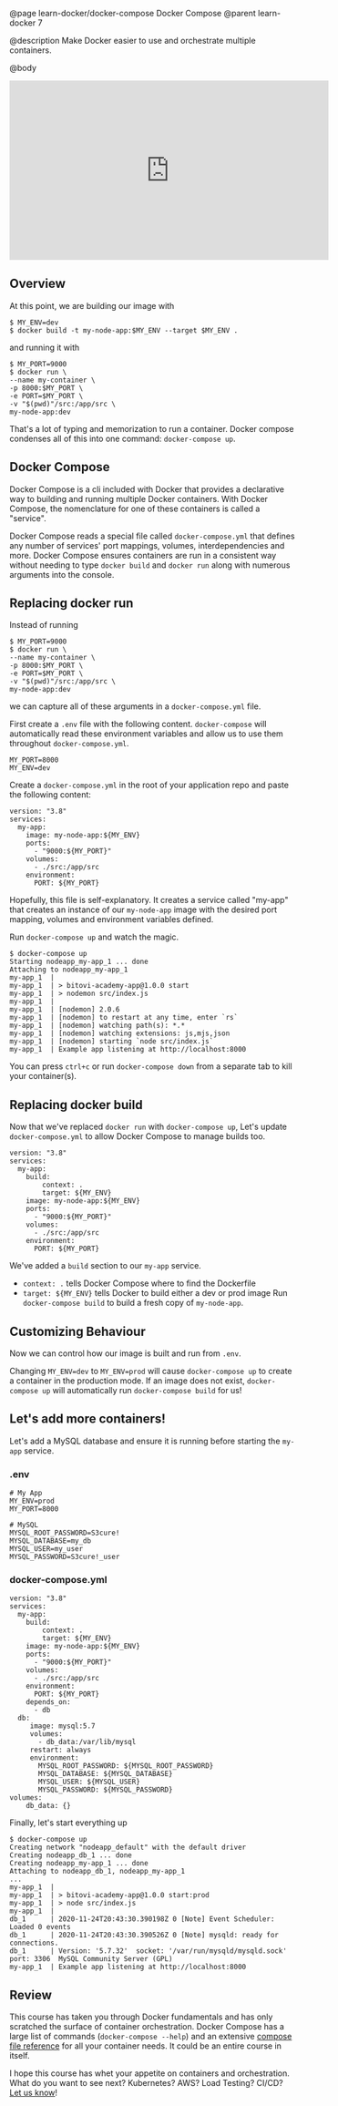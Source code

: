 @page learn-docker/docker-compose Docker Compose
@parent learn-docker 7

@description Make Docker easier to use and orchestrate multiple containers.

@body

<iframe width="560" height="315" src="https://youtu.be/HLPEIKVaZeE" frameborder="0" allow="accelerometer; autoplay; encrypted-media; gyroscope; picture-in-picture" allowfullscreen></iframe>

## Overview
At this point, we are building our image with
```
$ MY_ENV=dev
$ docker build -t my-node-app:$MY_ENV --target $MY_ENV .
```
and running it with
```
$ MY_PORT=9000
$ docker run \
--name my-container \
-p 8000:$MY_PORT \
-e PORT=$MY_PORT \
-v "$(pwd)"/src:/app/src \
my-node-app:dev
```
That's a lot of typing and memorization to run a container. Docker compose condenses all of this into one command: `docker-compose up`.

## Docker Compose
Docker Compose is a cli included with Docker that provides a declarative way to building and running multiple Docker containers. With Docker Compose, the nomenclature for one of these containers is called a "service".

Docker Compose reads a special file called `docker-compose.yml` that defines any number of services' port mappings, volumes, interdependencies and more. Docker Compose ensures containers are run in a consistent way without needing to type `docker build` and `docker run` along with numerous arguments into the console.

## Replacing docker run
Instead of running
``` 
$ MY_PORT=9000
$ docker run \
--name my-container \
-p 8000:$MY_PORT \
-e PORT=$MY_PORT \
-v "$(pwd)"/src:/app/src \
my-node-app:dev
```
we can capture all of these arguments in a `docker-compose.yml` file. 

First create a `.env` file with the following content. `docker-compose` will automatically read these environment variables and allow us to use them throughout `docker-compose.yml`.
```
MY_PORT=8000
MY_ENV=dev
```
Create a `docker-compose.yml` in the root of your application repo and paste the following content:
```
version: "3.8"
services:
  my-app:
    image: my-node-app:${MY_ENV}
    ports:
      - "9000:${MY_PORT}"
    volumes:
      - ./src:/app/src
    environment:
      PORT: ${MY_PORT}
```
Hopefully, this file is self-explanatory. It creates a service called "my-app" that creates an instance of our `my-node-app` image with the desired port mapping, volumes and environment variables defined.

Run `docker-compose up` and watch the magic.
```
$ docker-compose up
Starting nodeapp_my-app_1 ... done
Attaching to nodeapp_my-app_1
my-app_1  | 
my-app_1  | > bitovi-academy-app@1.0.0 start
my-app_1  | > nodemon src/index.js
my-app_1  | 
my-app_1  | [nodemon] 2.0.6
my-app_1  | [nodemon] to restart at any time, enter `rs`
my-app_1  | [nodemon] watching path(s): *.*
my-app_1  | [nodemon] watching extensions: js,mjs,json
my-app_1  | [nodemon] starting `node src/index.js`
my-app_1  | Example app listening at http://localhost:8000
```
You can press `ctrl+c` or run `docker-compose down` from a separate tab to kill your container(s). 

## Replacing docker build
Now that we've replaced `docker run` with `docker-compose up`, Let's update `docker-compose.yml` to allow Docker Compose to manage builds too.
```
version: "3.8"
services:
  my-app:
    build:
        context: .
        target: ${MY_ENV}
    image: my-node-app:${MY_ENV}
    ports:
      - "9000:${MY_PORT}"
    volumes:
      - ./src:/app/src
    environment:
      PORT: ${MY_PORT}
```
We've added a `build` section to our `my-app` service.
* `context: .` tells Docker Compose where to find the Dockerfile
* `target: ${MY_ENV}` tells Docker to build either a dev or prod image
Run `docker-compose build` to build a fresh copy of `my-node-app`.

## Customizing Behaviour
Now we can control how our image is built and run from `.env`. 

Changing `MY_ENV=dev` to `MY_ENV=prod` will cause `docker-compose up` to create a container in the production mode. If an image does not exist, `docker-compose up` will automatically run `docker-compose build` for us! 

## Let's add more containers!
Let's add a MySQL database and ensure it is running before starting the `my-app` service.

### .env
```
# My App
MY_ENV=prod
MY_PORT=8000

# MySQL
MYSQL_ROOT_PASSWORD=S3cure!
MYSQL_DATABASE=my_db
MYSQL_USER=my_user
MYSQL_PASSWORD=S3cure!_user
```
### docker-compose.yml
```
version: "3.8"
services:
  my-app:
    build:
        context: .
        target: ${MY_ENV}
    image: my-node-app:${MY_ENV}
    ports:
      - "9000:${MY_PORT}"
    volumes:
      - ./src:/app/src
    environment:
      PORT: ${MY_PORT}
    depends_on: 
      - db
  db:
     image: mysql:5.7
     volumes:
       - db_data:/var/lib/mysql
     restart: always
     environment:
       MYSQL_ROOT_PASSWORD: ${MYSQL_ROOT_PASSWORD}
       MYSQL_DATABASE: ${MYSQL_DATABASE}
       MYSQL_USER: ${MYSQL_USER}
       MYSQL_PASSWORD: ${MYSQL_PASSWORD}
volumes:
    db_data: {}
```

Finally, let's start everything up
```
$ docker-compose up
Creating network "nodeapp_default" with the default driver
Creating nodeapp_db_1 ... done
Creating nodeapp_my-app_1 ... done
Attaching to nodeapp_db_1, nodeapp_my-app_1
...
my-app_1  | 
my-app_1  | > bitovi-academy-app@1.0.0 start:prod
my-app_1  | > node src/index.js
my-app_1  | 
db_1      | 2020-11-24T20:43:30.390198Z 0 [Note] Event Scheduler: Loaded 0 events
db_1      | 2020-11-24T20:43:30.390526Z 0 [Note] mysqld: ready for connections.
db_1      | Version: '5.7.32'  socket: '/var/run/mysqld/mysqld.sock'  port: 3306  MySQL Community Server (GPL)
my-app_1  | Example app listening at http://localhost:8000
```

## Review
This course has taken you through Docker fundamentals and has only scratched the surface of container orchestration. Docker Compose has a large list of commands (`docker-compose --help`) and an extensive [compose file reference](https://docs.docker.com/compose/compose-file) for all your container needs. It could be an entire course in itself.

I hope this course has whet your appetite on containers and orchestration. What do you want to see next? Kubernetes? AWS? Load Testing? CI/CD? [Let us know](https://github.com/bitovi/academy/issues)!